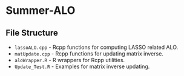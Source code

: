 # Summer-ALO
## File Structure
* `lassoALO.cpp` - Rcpp functions for computing LASSO related ALO.
* `matUpdate.cpp` - Rcpp functions for updating matrix inverse.
* `aloWrapper.R` - R wrappers for Rcpp utilities.
* `Update_Test.R` - Examples for matrix inverse updating.
